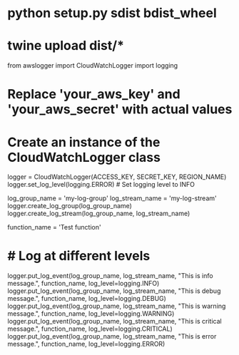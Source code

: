# python setup.py sdist bdist_wheel
# twine upload dist/*
from awslogger import CloudWatchLogger
import logging

# Replace 'your_aws_key' and 'your_aws_secret' with actual values
# Create an instance of the CloudWatchLogger class
logger = CloudWatchLogger(ACCESS_KEY, SECRET_KEY, REGION_NAME)
logger.set_log_level(logging.ERROR)  # Set logging level to INFO

log_group_name = 'my-log-group'
log_stream_name = 'my-log-stream'
logger.create_log_group(log_group_name)
logger.create_log_stream(log_group_name, log_stream_name)


function_name = 'Test function'

# # Log at different levels
logger.put_log_event(log_group_name, log_stream_name, "This is info message.", function_name, log_level=logging.INFO)
logger.put_log_event(log_group_name, log_stream_name, "This is debug message.", function_name, log_level=logging.DEBUG)
logger.put_log_event(log_group_name, log_stream_name, "This is warning message.", function_name, log_level=logging.WARNING)
logger.put_log_event(log_group_name, log_stream_name, "This is critical message.", function_name, log_level=logging.CRITICAL)
logger.put_log_event(log_group_name, log_stream_name, "This is error message.", function_name, log_level=logging.ERROR)

